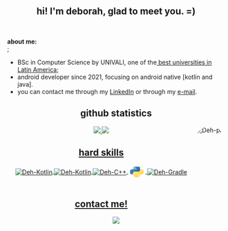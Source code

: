  
<h2 align="center">hi! I'm deborah, glad to meet you. =) </h2> 

<div align="left"><br>
 <P><b>about me:</b><br> ;

<br>
 <ul>
<li>BSc in Computer Science by UNIVALI, one of the<a href="https://www.timeshighereducation.com/world-university-rankings/university-vale-do-itajai"> best universities in Latin America</a>;</li>
<li>android developer since 2021, focusing on android native [kotlin and java]. </li>
<li>you can contact me through my <a href="https://www.linkedin.com/in/deboraheinig/">LinkedIn</a> or through my <a href = "mailto: deborah_heinig@edu.univali.br">e-mail</a>.</li>
</ul>
 


  
  <div align="center">
 <h2 align="center"> github statistics </h2>
  <a href="https://github.com/deboraheinig">
  <img height="150em" src="https://github-readme-stats.vercel.app/api?username=deboraheinig&show_icons=true&theme=synthwave&include_all_commits=true&count_private=true"/>
  <img height="150em" src="https://github-readme-stats.vercel.app/api/top-langs/?username=deboraheinig&layout=compact&langs_count=7&theme=synthwave"/>
  <img align="right" alt="Deh-pic" height="200" style="border-radius:50px;" src="https://i.imgur.com/OsW0N8R.gif">
</div>

 <div align="center">
<h2 align="center">hard skills </h2> 
   <img align="center" alt="Deh-Kotlin" height="30" width="40" src="https://cdn.jsdelivr.net/gh/devicons/devicon/icons/kotlin/kotlin-original.svg">
   <img align="center" alt="Deh-Kotlin" height="30" width="40" src="https://cdn.jsdelivr.net/gh/devicons/devicon/icons/android/android-plain.svg">
    <img align="center" alt="Deh-C++" height="30" width="40" src="https://cdn.jsdelivr.net/gh/devicons/devicon/icons/cplusplus/cplusplus-original.svg">
   <img align="center" alt="Deh-Python" height="30" width="40" src="https://raw.githubusercontent.com/devicons/devicon/master/icons/python/python-original.svg">
  <img align="center" alt="Deh-Gradle" height="30" width="40" src="https://cdn.jsdelivr.net/gh/devicons/devicon/icons/gradle/gradle-plain.svg">
</div>
<br>


<h2 align="center">contact me! </h2> 


 <div align="center">
  <a href="https://www.linkedin.com/in/deboraheinig/" target="_blank"><img src="https://img.shields.io/badge/-LinkedIn-%230077B5?style=for-the-badge&logo=linkedin&logoColor=white" target="_blank"></a> 
  </div>

